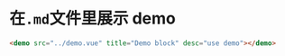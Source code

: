 # 在`.md`文件里展示 demo

```html
<demo src="../demo.vue" title="Demo block" desc="use demo"></demo>
```

<demo src="../demo.vue" title="Demo block" desc="use demo"></demo>
